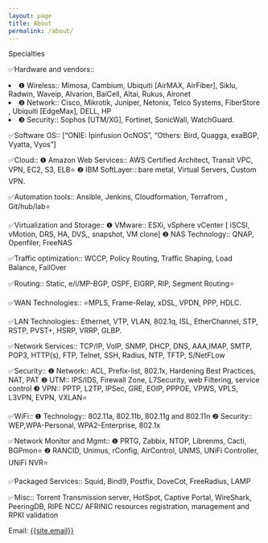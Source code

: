 ```yaml
---
layout: page
title: About
permalink: /about/
---
```


Specialties

✅Hardware and vendors::
<li>❶ Wireless:: Mimosa, Cambium, Ubiquiti [AirMAX, AirFiber], Siklu, Radwin, Waveip, 
     Alvarion, BaiCell, Altai, Rukus, Aironet </li>
<li>❷ Network:: Cisco, Mikrotik, Juniper, Netonix, Telco Systems, FiberStore , Ubiquiti 
       [EdgeMax], DELL, HP </li>
<li>❸ Security:: Sophos [UTM/XG], Fortinet, SonicWall, WatchGuard. </li>

✅Software OS:: [“ONIE: Ipinfusion OcNOS”, “Others: Bird, Quagga, exaBGP, Vyatta, Vyos”]

✅Cloud::
    ❶ Amazon Web Services:: AWS Certified Architect, Transit VPC, VPN, EC2, S3, ELB⭐
    ❷ IBM SoftLayer::  bare metal, Virtual Servers, Custom VPN.
 
✅Automation tools::  Ansible, Jenkins, Cloudformation, Terrafrom , Git/hub/lab⭐

✅Virtualization and Storage::
    ❶ VMware:: ESXi, vSphere vCenter [ iSCSI, vMotion, DRS, HA, DVS,, snapshot, VM clone]
    ❷ NAS Technology::  QNAP, Openfiler, FreeNAS

✅Traffic optimization::  WCCP, Policy Routing, Traffic Shaping, Load Balance, FailOver

✅Routing::  Static, e/i/MP-BGP, OSPF, EIGRP, RIP, Segment Routing⭐

✅WAN Technologies::  ⭐MPLS, Frame-Relay, xDSL, VPDN, PPP, HDLC.

✅LAN Technologies::  Ethernet, VTP, VLAN, 802.1q, ISL, EtherChannel, STP, RSTP, PVST+, HSRP, VRRP, GLBP.

✅Network Services::  TCP/IP, VoIP, SNMP, DHCP, DNS, AAA,IMAP, SMTP, POP3, HTTP(s), FTP, Telnet, SSH, Radius, NTP, TFTP, S/NetFLow

✅Security::
    ❶ Network::  ACL, Prefix-list, 802.1x, Hardening Best Practices, NAT, PAT
    ❷ UTM::  IPS/IDS, Firewall Zone, L7Security, web Filtering, service control
    ❸ VPN::  PPTP, L2TP, IPSec, GRE, EOIP, PPPOE, VPWS, VPLS, L3VPN, EVPN, VXLAN⭐

✅WiFi::
    ❶ Technology::  802.11a, 802.11b, 802.11g and 802.11n
    ❷ Security::   WEP,WPA-Personal, WPA2-Enterprise, 802.1x 

✅Network Monitor and Mgmt:: 
  ❶ PRTG, Zabbix, NTOP, Librenms, Cacti, BGPmon⭐
  ❷ RANCID, Unimus, rConfig, AirControl, UNMS, UNiFi Controller, UNiFi NVR⭐

✅Packaged Services:: Squid, Bind9, Postfix, DoveCot, FreeRadius, LAMP

✅Misc:: Torrent Transmission server, HotSpot, Captive Portal, WireShark, PeeringDB, RIPE NCC/ AFRINIC  resources registration, management and RPKI validation


Email: <a href="mailto:{{site.email}}?Subject=From Blog Site:">{{site.email}}</a>


